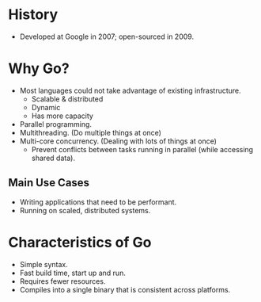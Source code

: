 # History

- Developed at Google in 2007; open-sourced in 2009.

# Why Go? 

- Most languages could not take advantage of existing infrastructure.
    - Scalable & distributed
    - Dynamic
    - Has more capacity
- Parallel programming.
- Multithreading. (Do multiple things at once)
- Multi-core concurrency. (Dealing with lots of things at once)
    - Prevent conflicts between tasks running in parallel (while accessing shared data).

## Main Use Cases

- Writing applications that need to be performant.
- Running on scaled, distributed systems.

# Characteristics of Go

- Simple syntax.
- Fast build time, start up and run.
- Requires fewer resources.
- Compiles into a single binary that is consistent across platforms.
